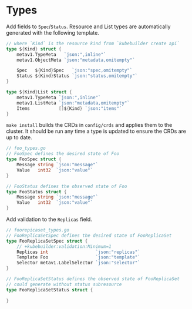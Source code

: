 # Types

Add fields to `Spec`/`Status`.
Resource and List types are automatically generated with the following template.

```go
// where `Kind` is the resource kind from `kubebuilder create api`
type ${Kind} struct {
	metav1.TypeMeta   `json:",inline"`
	metav1.ObjectMeta `json:"metadata,omitempty"`

	Spec   ${Kind}Spec   `json:"spec,omitempty"`
	Status ${Kind}Status `json:"status,omitempty"`
}

type ${Kind}List struct {
	metav1.TypeMeta `json:",inline"`
	metav1.ListMeta `json:"metadata,omitempty"`
	Items           []${Kind} `json:"items"`
}
```

`make install` builds the CRDs in `config/crds` and applies them to the cluster.
It should be run any time a type is updated to ensure the CRDs are up to date.

```go
// foo_types.go
// FooSpec defines the desired state of Foo
type FooSpec struct {
	Message string `json:"message"`
	Value   int32  `json:"value"`
}

// FooStatus defines the observed state of Foo
type FooStatus struct {
	Message string `json:"message"`
	Value   int32  `json:"value"`
}
```

Add validation to the `Replicas` field.

```go
// foorepicaset_types.go
// FooReplicaSetSpec defines the desired state of FooReplicaSet
type FooReplicaSetSpec struct {
	// +kubebuilder:validation:Minimum=1
	Replicas int                  `json:"replicas"`
	Template Foo                  `json:"template"`
	Selector metav1.LabelSelector `json:"selector"`
}

// FooReplicaSetStatus defines the observed state of FooReplicaSet
// could generate without status subresource
type FooReplicaSetStatus struct {
	
}
```


